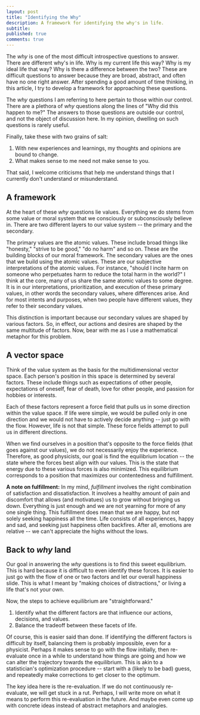 ```yaml
---
layout: post
title: "Identifying the Why"
description: A framework for identifying the why's in life.
subtitle: 
published: true
comments: true
---
```


The _why_ is one of the most difficult introspective questions to answer. There are different why's in life. Why is my current life this way? Why is my ideal life that way? Why is there a difference between the two? These are difficult questions to answer because they are broad, abstract, and often have no one right answer. After spending a good amount of time thinking, in this article, I try to develop a framework for approaching these questions.

<!--excerpt_ends-->

The _why_ questions I am referring to here pertain to those within our control. There are a plethora of _why_ questions along the lines of "Why did this happen to me?" The answers to those questions are outside our control, and not the object of discussion here. In my opinion, dwelling on such questions is rarely useful.

Finally, take these with two grains of salt:
1. With new experiences and learnings, my thoughts and opinions are bound to change.
2. What makes sense to me need not make sense to you.

That said, I welcome criticisms that help me understand things that I currently don't understand or misunderstand.

## A framework

At the heart of these _why_ questions lie values. Everything we do stems from some value or moral system that we consciously or subconsciously believe in. There are two different layers to our value system -- the primary and the secondary.

The primary values are the atomic values. These include broad things like "honesty," "strive to be good," "do no harm" and so on. These are the building blocks of our moral framework. The secondary values are the ones that we build using the atomic values. These are our subjective interpretations of the atomic values. For instance, "should I incite harm on someone who perpetuates harm to reduce the total harm in the world?" I think at the core, many of us share the same atomic values to some degree. It is in our interpretations, prioritization, and execution of these primary values, in other words the secondary values, where differences arise. And for most intents and purposes, when two people have different values, they refer to their secondary values.

This distinction is important because our secondary values are shaped by various factors. So, in effect, our actions and desires are shaped by the same multitude of factors. Now, bear with me as I use a mathematical metaphor for this problem.

## A vector space

Think of the value system as the basis for the multidimensional vector space. Each person's position in this space is determined by several factors. These include things such as expectations of other people, expectations of oneself, fear of death, love for other people, and passion for hobbies or interests.

Each of these factors represent a force field that pulls us in some direction within the value space. If life were simple, we would be pulled only in one direction and we would not have to actively decide anything -- just go with the flow. However, life is not that simple. These force fields attempt to pull us in different directions.

When we find ourselves in a position that's opposite to the force fields (that goes against our values), we do not necessarily enjoy the experience. Therefore, as good physicists, our goal is find the equilibrium location --  the state where the forces best align with our values. This is the state that energy due to these various forces is also minimized. This equilibrium corresponds to a position that maximizes our contentedness and fulfillment.

**A note on fulfillment:** In my mind, _fulfillment_ involves the right combination of satisfaction and dissatisfaction. It involves a healthy amount of pain and discomfort that allows (and motivatues) us to grow without bringing us down. Everything is just enough and we are not yearning for more of any one single thing. This fulfillment does mean that we are happy, but not solely seeking happiness all the time. Life consists of all experiences, happy and sad, and seeking just happiness often backfires. After all, emotions are relative -- we can't appreciate the highs without the lows.

## Back to _why_ land

Our goal in answering the _why_ questions is to find this sweet equilibrium. This is hard because it is difficult to even identify these forces. It is easier to just go with the flow of one or two factors and let our overall happiness slide. This is what I meant by "making choices of distractions," or living a life that's not your own.

Now, the steps to achieve equilibrium are "straightforward."
1. Identify what the different factors are that influence our actions, decisions, and values.
2. Balance the tradeoff between these facets of life.

Of course, this is easier said than done. If identifying the different factors is difficult by itself, balancing them is probably impossible, even for a physicist. Perhaps it makes sense to go with the flow initially, then re-evaluate once in a while to understand how things are going and how we can alter the trajectory towards the equilibrium. This is akin to a statistician's optimization procedure -- start with a (likely to be bad) guess, and repeatedly make corrections to get closer to the optimum.

The key idea here is the re-evaluation. If we do not continuously re-evaluate, we will get stuck in a rut. Perhaps, I will write more on what it means to perform this re-evaluation in the future. And maybe even come up with concrete ideas instead of abstract metaphors and analogies.
